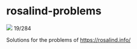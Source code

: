 # rosalind-problems
![](https://geps.dev/progress/7) 19/284

Solutions for the problems of https://rosalind.info/
